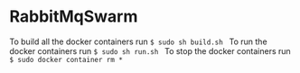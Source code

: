 # RabbitMqSwarm
To build all the docker containers run ```$ sudo sh build.sh ```
To run the docker containers run ```$ sudo sh run.sh ```
To stop the docker containers run ```$ sudo docker container rm * ```

